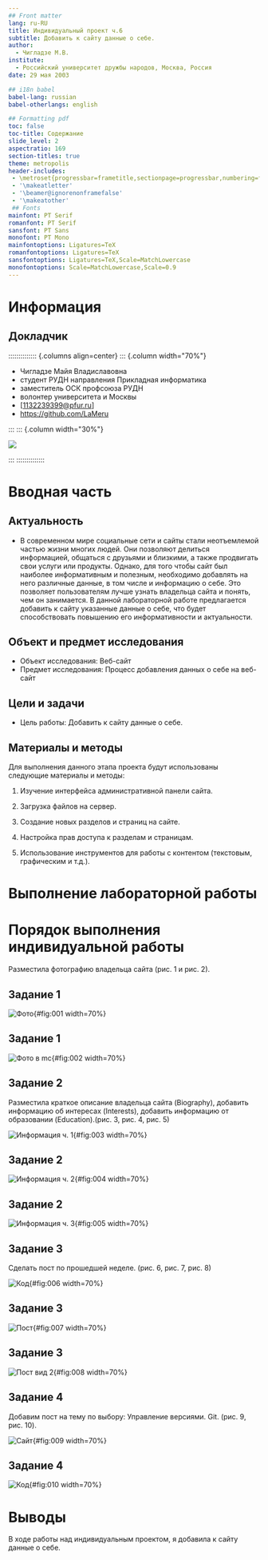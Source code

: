 ```yaml
---
## Front matter
lang: ru-RU
title: Индивидуальный проект ч.6
subtitle: Добавить к сайту данные о себе.
author:
  - Чигладзе М.В.
institute:
  - Российский университет дружбы народов, Москва, Россия
date: 29 мая 2003

## i18n babel
babel-lang: russian
babel-otherlangs: english

## Formatting pdf
toc: false
toc-title: Содержание
slide_level: 2
aspectratio: 169
section-titles: true
theme: metropolis
header-includes:
 - \metroset{progressbar=frametitle,sectionpage=progressbar,numbering=fraction}
 - '\makeatletter'
 - '\beamer@ignorenonframefalse'
 - '\makeatother'
 ## Fonts
mainfont: PT Serif
romanfont: PT Serif
sansfont: PT Sans
monofont: PT Mono
mainfontoptions: Ligatures=TeX
romanfontoptions: Ligatures=TeX
sansfontoptions: Ligatures=TeX,Scale=MatchLowercase
monofontoptions: Scale=MatchLowercase,Scale=0.9
---
```


# Информация


## Докладчик

:::::::::::::: {.columns align=center}
::: {.column width="70%"}

  * Чигладзе Майя Владиславовна
  * студент РУДН направления Прикладная информатика
  * заместитель ОСК профсоюза РУДН
  * волонтер университета и Москвы
  * [1132239399@pfur.ru]
  * <https://github.com/LaMeru>

:::
::: {.column width="30%"}

![](./image/IMG_20240129_120520_416.jpg)

:::
::::::::::::::

# Вводная часть


## Актуальность
 - В современном мире социальные сети и сайты стали неотъемлемой частью жизни многих людей. Они позволяют делиться информацией, общаться с друзьями и близкими, а также продвигать свои услуги или продукты. Однако, для того чтобы сайт был наиболее информативным и полезным, необходимо добавлять на него различные данные, в том числе и информацию о себе. Это позволяет пользователям лучше узнать владельца сайта и понять, чем он занимается. В данной лабораторной работе предлагается добавить к сайту указанные данные о себе, что будет способствовать повышению его информативности и актуальности.
 
## Объект и предмет исследования
 - Объект исследования: Веб-сайт
 - Предмет исследования: Процесс добавления данных о себе на веб-сайт

## Цели и задачи
 - Цель работы: Добавить к сайту данные о себе.

## Материалы и методы

Для выполнения данного этапа проекта будут использованы следующие материалы и методы:

 1. Изучение интерфейса административной панели сайта. 

 2. Загрузка файлов на сервер. 

 3. Создание новых разделов и страниц на сайте. 

 4. Настройка прав доступа к разделам и страницам. 

 5. Использование инструментов для работы с контентом (текстовым, графическим и т.д.).

# Выполнение лабораторной работы

# **Порядок выполнения индивидуальной работы**

Разместила фотографию владельца сайта (рис. 1 и рис. 2).

## Задание 1

![Фото](image/1.png){#fig:001 width=70%}

## Задание 1

![Фото в mc](image/2.png){#fig:002 width=70%}

## Задание 2

Разместила краткое описание владельца сайта (Biography), добавить информацию об интересах (Interests), добавить информацию от образовании (Education).(рис. 3, рис. 4, рис. 5)

![Информация ч. 1](image/3.png){#fig:003 width=70%}

## Задание 2

![Информация ч. 2](image/4.png){#fig:004 width=70%}

## Задание 2

![Информация ч. 3](image/5.png){#fig:005 width=70%}

## Задание 3

Сделать пост по прошедшей неделе. (рис. 6, рис. 7, рис. 8)

![Код](image/6.png){#fig:006 width=70%}

## Задание 3

![Пост](image/7.png){#fig:007 width=70%}

## Задание 3

![Пост вид 2](image/8.png){#fig:008 width=70%}

## Задание 4

Добавим пост на тему по выбору: Управление версиями. Git. (рис. 9, рис. 10).

![Сайт](image/9.png){#fig:009 width=70%}

## Задание 4

![Код](image/10.png){#fig:010 width=70%}

# **Выводы**

В ходе работы над индивидуальным проектом, я добавила к сайту данные о себе.


